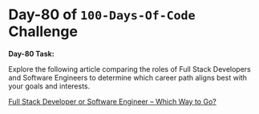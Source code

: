 # Day-80 of `100-Days-Of-Code` Challenge

**Day-80 Task:**

Explore the following article comparing the roles of Full Stack Developers and Software Engineers to determine which career path aligns best with your goals and interests.

[Full Stack Developer or Software Engineer – Which Way to Go?](https://roadmap.sh/full-stack/vs-software-engineer)